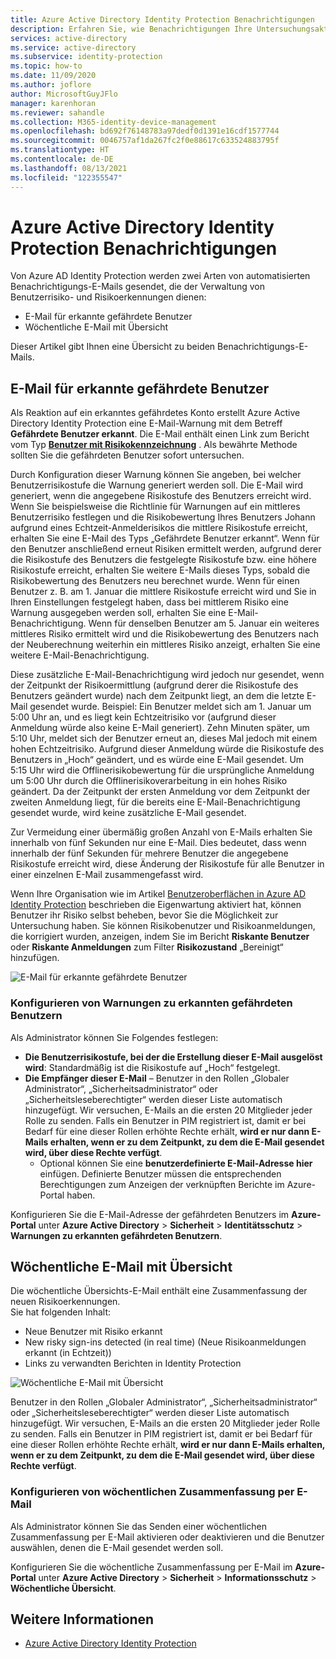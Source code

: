 ```yaml
---
title: Azure Active Directory Identity Protection Benachrichtigungen
description: Erfahren Sie, wie Benachrichtigungen Ihre Untersuchungsaktivitäten unterstützen.
services: active-directory
ms.service: active-directory
ms.subservice: identity-protection
ms.topic: how-to
ms.date: 11/09/2020
ms.author: joflore
author: MicrosoftGuyJFlo
manager: karenhoran
ms.reviewer: sahandle
ms.collection: M365-identity-device-management
ms.openlocfilehash: bd692f76148783a97dedf0d1391e16cdf1577744
ms.sourcegitcommit: 0046757af1da267fc2f0e88617c633524883795f
ms.translationtype: HT
ms.contentlocale: de-DE
ms.lasthandoff: 08/13/2021
ms.locfileid: "122355547"
---
```

# <a name="azure-active-directory-identity-protection-notifications"></a>Azure Active Directory Identity Protection Benachrichtigungen

Von Azure AD Identity Protection werden zwei Arten von automatisierten Benachrichtigungs-E-Mails gesendet, die der Verwaltung von Benutzerrisiko- und Risikoerkennungen dienen:

- E-Mail für erkannte gefährdete Benutzer
- Wöchentliche E-Mail mit Übersicht

Dieser Artikel gibt Ihnen eine Übersicht zu beiden Benachrichtigungs-E-Mails.

## <a name="users-at-risk-detected-email"></a>E-Mail für erkannte gefährdete Benutzer

Als Reaktion auf ein erkanntes gefährdetes Konto erstellt Azure Active Directory Identity Protection eine E-Mail-Warnung mit dem Betreff **Gefährdete Benutzer erkannt**. Die E-Mail enthält einen Link zum Bericht vom Typ **[Benutzer mit Risikokennzeichnung](./overview-identity-protection.md)** . Als bewährte Methode sollten Sie die gefährdeten Benutzer sofort untersuchen.

Durch Konfiguration dieser Warnung können Sie angeben, bei welcher Benutzerrisikostufe die Warnung generiert werden soll. Die E-Mail wird generiert, wenn die angegebene Risikostufe des Benutzers erreicht wird. Wenn Sie beispielsweise die Richtlinie für Warnungen auf ein mittleres Benutzerrisiko festlegen und die Risikobewertung Ihres Benutzers Johann aufgrund eines Echtzeit-Anmelderisikos die mittlere Risikostufe erreicht, erhalten Sie eine E-Mail des Typs „Gefährdete Benutzer erkannt“. Wenn für den Benutzer anschließend erneut Risiken ermittelt werden, aufgrund derer die Risikostufe des Benutzers die festgelegte Risikostufe bzw. eine höhere Risikostufe erreicht, erhalten Sie weitere E-Mails dieses Typs, sobald die Risikobewertung des Benutzers neu berechnet wurde. Wenn für einen Benutzer z. B. am 1. Januar die mittlere Risikostufe erreicht wird und Sie in Ihren Einstellungen festgelegt haben, dass bei mittlerem Risiko eine Warnung ausgegeben werden soll, erhalten Sie eine E-Mail-Benachrichtigung. Wenn für denselben Benutzer am 5. Januar ein weiteres mittleres Risiko ermittelt wird und die Risikobewertung des Benutzers nach der Neuberechnung weiterhin ein mittleres Risiko anzeigt, erhalten Sie eine weitere E-Mail-Benachrichtigung. 

Diese zusätzliche E-Mail-Benachrichtigung wird jedoch nur gesendet, wenn der Zeitpunkt der Risikoermittlung (aufgrund derer die Risikostufe des Benutzers geändert wurde) nach dem Zeitpunkt liegt, an dem die letzte E-Mail gesendet wurde. Beispiel: Ein Benutzer meldet sich am 1. Januar um 5:00 Uhr an, und es liegt kein Echtzeitrisiko vor (aufgrund dieser Anmeldung würde also keine E-Mail generiert). Zehn Minuten später, um 5:10 Uhr, meldet sich der Benutzer erneut an, dieses Mal jedoch mit einem hohen Echtzeitrisiko. Aufgrund dieser Anmeldung würde die Risikostufe des Benutzers in „Hoch“ geändert, und es würde eine E-Mail gesendet. Um 5:15 Uhr wird die Offlinerisikobewertung für die ursprüngliche Anmeldung um 5:00 Uhr durch die Offlinerisikoverarbeitung in ein hohes Risiko geändert. Da der Zeitpunkt der ersten Anmeldung vor dem Zeitpunkt der zweiten Anmeldung liegt, für die bereits eine E-Mail-Benachrichtigung gesendet wurde, wird keine zusätzliche E-Mail gesendet.

Zur Vermeidung einer übermäßig großen Anzahl von E-Mails erhalten Sie innerhalb von fünf Sekunden nur eine E-Mail. Dies bedeutet, dass wenn innerhalb der fünf Sekunden für mehrere Benutzer die angegebene Risikostufe erreicht wird, diese Änderung der Risikostufe für alle Benutzer in einer einzelnen E-Mail zusammengefasst wird.

Wenn Ihre Organisation wie im Artikel [Benutzeroberflächen in Azure AD Identity Protection](concept-identity-protection-user-experience.md) beschrieben die Eigenwartung aktiviert hat, können Benutzer ihr Risiko selbst beheben, bevor Sie die Möglichkeit zur Untersuchung haben. Sie können Risikobenutzer und Risikoanmeldungen, die korrigiert wurden, anzeigen, indem Sie im Bericht **Riskante Benutzer** oder **Riskante Anmeldungen** zum Filter **Risikozustand** „Bereinigt“ hinzufügen.

![E-Mail für erkannte gefährdete Benutzer](./media/howto-identity-protection-configure-notifications/01.png)

### <a name="configure-users-at-risk-detected-alerts"></a>Konfigurieren von Warnungen zu erkannten gefährdeten Benutzern

Als Administrator können Sie Folgendes festlegen:

- **Die Benutzerrisikostufe, bei der die Erstellung dieser E-Mail ausgelöst wird**: Standardmäßig ist die Risikostufe auf „Hoch“ festgelegt.
- **Die Empfänger dieser E-Mail** – Benutzer in den Rollen „Globaler Administrator“, „Sicherheitsadministrator“ oder „Sicherheitsleseberechtigter“ werden dieser Liste automatisch hinzugefügt. Wir versuchen, E-Mails an die ersten 20 Mitglieder jeder Rolle zu senden. Falls ein Benutzer in PIM registriert ist, damit er bei Bedarf für eine dieser Rollen erhöhte Rechte erhält, **wird er nur dann E-Mails erhalten, wenn er zu dem Zeitpunkt, zu dem die E-Mail gesendet wird, über diese Rechte verfügt**.
   - Optional können Sie eine **benutzerdefinierte E-Mail-Adresse hier** einfügen. Definierte Benutzer müssen die entsprechenden Berechtigungen zum Anzeigen der verknüpften Berichte im Azure-Portal haben.

Konfigurieren Sie die E-Mail-Adresse der gefährdeten Benutzers im **Azure-Portal** unter **Azure Active Directory** > **Sicherheit** > **Identitätsschutz** > **Warnungen zu erkannten gefährdeten Benutzern**.

## <a name="weekly-digest-email"></a>Wöchentliche E-Mail mit Übersicht

Die wöchentliche Übersichts-E-Mail enthält eine Zusammenfassung der neuen Risikoerkennungen.  
Sie hat folgenden Inhalt:

- Neue Benutzer mit Risiko erkannt
- New risky sign-ins detected (in real time) (Neue Risikoanmeldungen erkannt (in Echtzeit))
- Links zu verwandten Berichten in Identity Protection

![Wöchentliche E-Mail mit Übersicht](./media/howto-identity-protection-configure-notifications/weekly-digest-email.png)

Benutzer in den Rollen „Globaler Administrator“, „Sicherheitsadministrator“ oder „Sicherheitsleseberechtigter“ werden dieser Liste automatisch hinzugefügt. Wir versuchen, E-Mails an die ersten 20 Mitglieder jeder Rolle zu senden. Falls ein Benutzer in PIM registriert ist, damit er bei Bedarf für eine dieser Rollen erhöhte Rechte erhält, **wird er nur dann E-Mails erhalten, wenn er zu dem Zeitpunkt, zu dem die E-Mail gesendet wird, über diese Rechte verfügt**.

### <a name="configure-weekly-digest-email"></a>Konfigurieren von wöchentlichen Zusammenfassung per E-Mail

Als Administrator können Sie das Senden einer wöchentlichen Zusammenfassung per E-Mail aktivieren oder deaktivieren und die Benutzer auswählen, denen die E-Mail gesendet werden soll.

Konfigurieren Sie die wöchentliche Zusammenfassung per E-Mail im **Azure-Portal** unter **Azure Active Directory** > **Sicherheit** > **Informationsschutz** > **Wöchentliche Übersicht**.

## <a name="see-also"></a>Weitere Informationen

- [Azure Active Directory Identity Protection](./overview-identity-protection.md)

